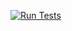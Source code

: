 [![Run Tests](https://github.com/kristiania-pg6301-2022/pg6301-innlevering-ChristofferEastcastle/actions/workflows/test.yml/badge.svg)](https://github.com/kristiania-pg6301-2022/pg6301-innlevering-ChristofferEastcastle/actions/workflows/test.yml)